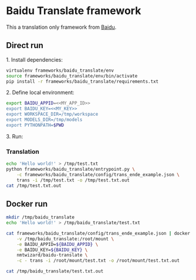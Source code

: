 # Baidu Translate framework

This a translation only framework from [Baidu](https://fanyi-api.baidu.com/api/trans/product/index).

## Direct run

1\. Install dependencies:

```bash
virtualenv frameworks/baidu_translate/env
source frameworks/baidu_translate/env/bin/activate
pip install -r frameworks/baidu_translate/requirements.txt
```

2\. Define local environment:

```bash
export BAIDU_APPID=<<MY_APP_ID>>
export BAIDU_KEY=<<MY_KEY>>
export WORKSPACE_DIR=/tmp/workspace
export MODELS_DIR=/tmp/models
export PYTHONPATH=$PWD
```

3\. Run:

### Translation

```bash
echo 'Hello world!' > /tmp/test.txt
python frameworks/baidu_translate/entrypoint.py \
    -c frameworks/baidu_translate/config/trans_ende_example.json \
    trans -i /tmp/test.txt -o /tmp/test.txt.out
cat /tmp/test.txt.out
```

## Docker run

```bash
mkdir /tmp/baidu_translate
echo 'Hello world!' > /tmp/baidu_translate/test.txt

cat frameworks/baidu_translate/config/trans_ende_example.json | docker run -i --rm \
    -v /tmp/baidu_translate:/root/mount \
    -e BAIDU_APPID=${BAIDU_APPID} \
    -e BAIDU_KEY=${BAIDU_KEY} \
    nmtwizard/baidu-translate \
    -c - trans -i /root/mount/test.txt -o /root/mount/test.txt.out

cat /tmp/baidu_translate/test.txt.out
```